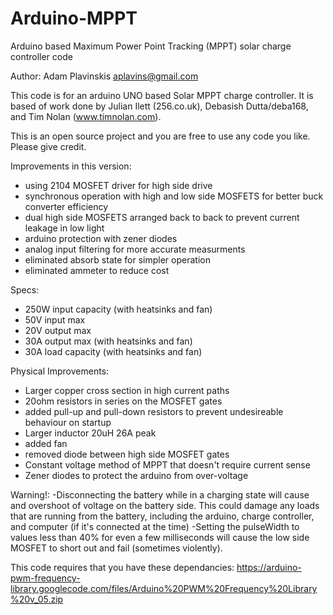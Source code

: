 # Arduino-MPPT
Arduino based Maximum Power Point Tracking (MPPT) solar charge controller code

Author: Adam Plavinskis
        aplavins@gmail.com

This code is for an arduino UNO based Solar MPPT charge controller.
It is based of work done by Julian Ilett (256.co.uk), Debasish Dutta/deba168,
and Tim Nolan (www.timnolan.com).

This is an open source project and you are free to use any code you like.
Please give credit.

Improvements in this version:
- using 2104 MOSFET driver for high side drive
- synchronous operation with high and low side MOSFETS for better buck converter efficiency
- dual high side MOSFETS arranged back to back to prevent current leakage in low light
- arduino protection with zener diodes
- analog input filtering for more accurate measurments
- eliminated absorb state for simpler operation
- eliminated ammeter to reduce cost

Specs:
- 250W input capacity (with heatsinks and fan)
- 50V input max
- 20V output max
- 30A output max  (with heatsinks and fan)
- 30A load capacity (with heatsinks and fan)

Physical Improvements:
- Larger copper cross section in high current paths
- 20ohm resistors in series on the MOSFET gates
- added pull-up and pull-down resistors to prevent undesireable behaviour on startup
- Larger inductor 20uH 26A peak
- added fan
- removed diode between high side MOSFET gates
- Constant voltage method of MPPT that doesn't require current sense
- Zener diodes to protect the arduino from over-voltage

Warning!:
-Disconnecting the battery while in a charging state will cause and overshoot of voltage on the battery side.
This could damage any loads that are running from the battery, including the arduino, charge controller, 
and computer (if it's connected at the time)
-Setting the pulseWidth to values less than 40% for even a few milliseconds will cause the low side MOSFET
to short out and fail (sometimes violently).

This code requires that you have these dependancies:
https://arduino-pwm-frequency-library.googlecode.com/files/Arduino%20PWM%20Frequency%20Library%20v_05.zip
